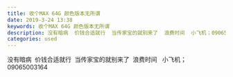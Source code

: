 ```yaml
---
title: 收个MAX 64G 颜色版本无所谓
date: 2019-3-24 13:38
keywords: 收个MAX 64G 颜色版本无所谓
description: 没有暗病  价钱合适就行  当传家宝的就别来了  浪费时间  小飞机；09065003164
categories: used
---
```

<td class="t_f" id="postmessage_3296777">

没有暗病  价钱合适就行  当传家宝的就别来了  浪费时间   小飞机；09065003164</td>
